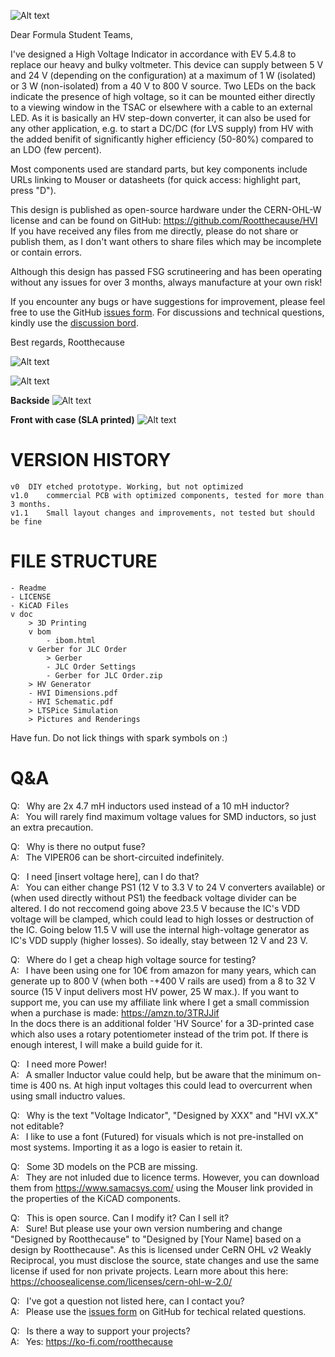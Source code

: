 ![Alt text](https://github.com/Rootthecause/HVI/blob/main/doc/Pictures%20and%20Renderings/HVI%201%20Title.png?raw=true)

Dear Formula Student Teams,

I've designed a High Voltage Indicator in accordance with EV 5.4.8 to replace our heavy and bulky voltmeter. This device can supply between 5 V and 24 V (depending on the configuration) at a maximum of 1 W (isolated) or 3 W (non-isolated) from a 40 V to 800 V source. Two LEDs on the back indicate the presence of high voltage, so it can be mounted either directly to a viewing window in the TSAC or elsewhere with a cable to an external LED. As it is basically an HV step-down converter, it can also be used for any other application, e.g. to start a DC/DC (for LVS supply) from HV with the added benifit of significantly higher efficiency (50-80%) compared to an LDO (few percent).<br>

Most components used are standard parts, but key components include URLs linking to Mouser or datasheets (for quick access: highlight part, press "D").<br>

This design is published as open-source hardware under the CERN-OHL-W license and can be found on GitHub: https://github.com/Rootthecause/HVI<br>
If you have received any files from me directly, please do not share or publish them, as I don't want others to share files which may be incomplete or contain errors.<br>

Although this design has passed FSG scrutineering and has been operating without any issues for over 3 months, always manufacture at your own risk!<br>

If you encounter any bugs or have suggestions for improvement, please feel free to use the GitHub [issues form](https://github.com/Rootthecause/HVI/issues/new). For discussions and technical questions, kindly use the [discussion bord](https://github.com/Rootthecause/HVI/discussions).<br>

Best regards,
Rootthecause

![Alt text](https://github.com/Rootthecause/HVI/blob/main/doc/Pictures%20and%20Renderings/HVI%203%20Top%20angle%20transparent.png?raw=true)

![Alt text](https://github.com/Rootthecause/HVI/blob/main/doc/Pictures%20and%20Renderings/Efficiency%20vs.%20Input%20Power.png?raw=true)

**Backside**
![Alt text](https://github.com/Rootthecause/HVI/blob/main/doc/Pictures%20and%20Renderings/HVI%20Bottom.jpeg?raw=true)

**Front with case (SLA printed)**
![Alt text](https://github.com/Rootthecause/HVI/blob/main/doc/Pictures%20and%20Renderings/HVI%20with%20case%20size.jpg?raw=true)

# VERSION HISTORY
```
v0	DIY etched prototype. Working, but not optimized
v1.0	commercial PCB with optimized components, tested for more than 3 months.
v1.1	Small layout changes and improvements, not tested but should be fine
```

# FILE STRUCTURE
```
- Readme
- LICENSE
- KiCAD Files
v doc
	> 3D Printing
	v bom	
		- ibom.html
	v Gerber for JLC Order
		> Gerber
		- JLC Order Settings
		- Gerber for JLC Order.zip
	> HV Generator
	- HVI Dimensions.pdf
	- HVI Schematic.pdf
	> LTSPice Simulation
	> Pictures and Renderings
```

Have fun. 
Do not lick things with spark symbols on :) 


# Q&A

Q: 	&ensp;Why are 2x 4.7 mH inductors used instead of a 10 mH inductor?<br>
A: 	&ensp;You will rarely find maximum voltage values for SMD inductors, so just an extra precaution.<br>

Q: 	&ensp;Why is there no output fuse?<br>
A: 	&ensp;The VIPER06 can be short-circuited indefinitely.<br>

Q: 	&ensp;I need [insert voltage here], can I do that?<br>
A: 	&ensp;You can either change PS1 (12 V to 3.3 V to 24 V converters available) 
	or (when used directly without PS1) the feedback voltage divider can be altered.
	I do not reccomend going above 23.5 V because the IC's VDD voltage will be clamped, 
	which could lead to high losses or destruction of the IC. Going below 11.5 V 
	will use the internal high-voltage generator as IC's VDD supply (higher losses).
	So ideally, stay between 12 V and 23 V.<br>

Q: 	&ensp;Where do I get a cheap high voltage source for testing?<br>
A: 	&ensp;I have been using one for 10€ from amazon for many years, which can generate up to 
	800 V (when both -+400 V rails are used) from a 8 to 32 V source (15 V input delivers most HV power, 25 W max.).
	If you want to support me, you can use my affiliate link where I get a small commission 
	when a purchase is made: https://amzn.to/3TRJJif<br>
	In the docs there is an additional folder 'HV Source' for a 3D-printed case which also 
	uses a rotary potentiometer instead of the trim pot. If there is enough interest, I will make a build guide for it.<br> 
	
Q: 	&ensp;I need more Power!<br>
A: 	&ensp;A smaller Inductor value could help, but be aware that the minimum on-time is 400 ns.
	At high input voltages this could lead to overcurrent when using small inductro values.<br>

Q: 	&ensp;Why is the text "Voltage Indicator", "Designed by XXX" and "HVI vX.X" not editable?<br>
A:	&ensp;I like to use a font (Futured) for visuals which is not pre-installed on most systems. 
	Importing it as a logo is easier to retain it.<br> 

Q: 	&ensp;Some 3D models on the PCB are missing.<br>
A:	&ensp;They are not inluded due to licence terms. However, you can download them from https://www.samacsys.com/ using the Mouser link provided in the properties of the KiCAD components.<br> 

Q:	&ensp;This is open source. Can I modify it? Can I sell it?<br>
A:	&ensp;Sure! But please use your own version numbering and change "Designed by Rootthecause" 
	to "Designed by [Your Name] based on a design by Rootthecause". 
	As this is licensed under CeRN OHL v2 Weakly Reciprocal, you must disclose the source, 
	state changes and use the same license if used for non private projects.
	Learn more about this here: https://choosealicense.com/licenses/cern-ohl-w-2.0/<br>

Q:	&ensp;I've got a question not listed here, can I contact you?<br>
A:	&ensp;Please use the [issues form](https://github.com/Rootthecause/HVI/issues/new) on GitHub for techical related questions.<br> 

Q:	&ensp;Is there a way to support your projects?<br>
A:	&ensp;Yes: https://ko-fi.com/rootthecause<br>
